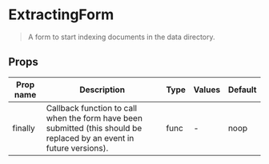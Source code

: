 # ExtractingForm

> A form to start indexing documents in the data directory.

## Props

| Prop name | Description                                                                                                           | Type | Values | Default |
| --------- | --------------------------------------------------------------------------------------------------------------------- | ---- | ------ | ------- |
| finally   | Callback function to call when the form have been submitted (this should be replaced by an event in future versions). | func | -      | noop    |
